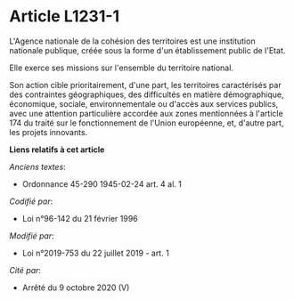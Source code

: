 # Article L1231-1

L'Agence nationale de la cohésion des territoires est une institution nationale publique, créée sous la forme d'un
établissement public de l'Etat.

Elle exerce ses missions sur l'ensemble du territoire national.

Son action cible prioritairement, d'une part, les territoires caractérisés par des contraintes géographiques, des difficultés
en matière démographique, économique, sociale, environnementale ou d'accès aux services publics, avec une attention
particulière accordée aux zones mentionnées à l'article 174 du traité sur le fonctionnement de l'Union européenne, et,
d'autre part, les projets innovants.

**Liens relatifs à cet article**

_Anciens textes_:

  - Ordonnance 45-290 1945-02-24 art. 4 al. 1

_Codifié par_:

  - Loi n°96-142 du 21 février 1996

_Modifié par_:

  - Loi n°2019-753 du 22 juillet 2019 - art. 1

_Cité par_:

  - Arrêté du 9 octobre 2020 (V)
